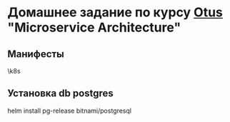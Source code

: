 # Домашнее задание по курсу [Otus](https://otus.ru/lessons/microservice-architecture/?int_source=courses_catalog&int_term=programming) "Microservice Architecture"
## Манифесты
\k8s
## Установка db postgres
helm install pg-release bitnami/postgresql
